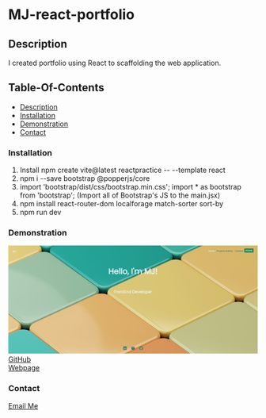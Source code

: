 # MJ-react-portfolio

## Description

I created portfolio using React to scaffolding the web application.

## Table-Of-Contents
  * [Description](#description)
  * [Installation](#installation)
  * [Demonstration](#demonstration)
  * [Contact](#contact)


  ### Installation
  1. Install npm create vite@latest reactpractice -- --template react
  2. npm i --save bootstrap @popperjs/core
  3. import 'bootstrap/dist/css/bootstrap.min.css';
  import * as bootstrap from 'bootstrap';
  (Import all of Bootstrap's JS to the main.jsx)
  4. npm install react-router-dom localforage match-sorter sort-by
  5. npm run dev 
 
  ### Demonstration
 ![Screenshot](/assets/screenshot.png)</br>
 [GitHub](https://github.com/Salala1005/MJ-react-portfolio)</br>
 [Webpage](https://salala1005.github.io/MJ-react-portfolio/#)

  ### Contact
 <a href="mailto:jin.mijeong@gmail.com?">Email Me</a>
